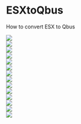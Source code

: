 # ESXtoQbus
How to convert ESX to Qbus

<picture>
  <img src="https://img.aijaa.com/b/00969/14970800.jpg" style="width:auto;">
  <br>
  <img src="img_orange_flowers.jpg" style="width:auto;">
  <br>
  <img src="img_orange_flowers.jpg" style="width:auto;">
  <br>
  <img src="img_orange_flowers.jpg" style="width:auto;">
  <br>
  <img src="img_orange_flowers.jpg" style="width:auto;">
  <br>
  <img src="img_orange_flowers.jpg" style="width:auto;">
  <br>
  <img src="img_orange_flowers.jpg" style="width:auto;">
  <br>
  <img src="img_orange_flowers.jpg" style="width:auto;">
  <br>
  <img src="img_orange_flowers.jpg" style="width:auto;">
  <br>
  <img src="img_orange_flowers.jpg" style="width:auto;">
  <br>
  <img src="img_orange_flowers.jpg" style="width:auto;">
  <br>
  <img src="img_orange_flowers.jpg" style="width:auto;">
  <br>
  <img src="img_orange_flowers.jpg" style="width:auto;">
  <br>
  <img src="img_orange_flowers.jpg" style="width:auto;">
  <br>
</picture>
